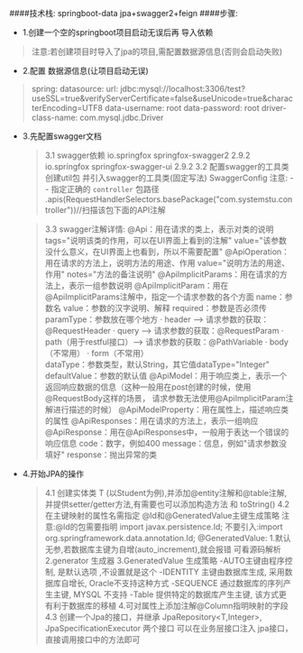 ####技术栈: springboot-data jpa+swagger2+feign
####步骤:
+ 1.创建一个空的springboot项目启动无误后再 导入依赖
>注意:若创建项目时导入了jpa的项目,需配置数据源信息(否则会启动失败)
+ 2.配置 数据源信息(让项目启动无误)
>spring:
       datasource:
         url: jdbc:mysql://localhost:3306/test?useSSL=true&verifyServerCertificate=false&useUnicode=true&characterEncoding=UTF8
         data-username: root
         data-password: root
         driver-class-name: com.mysql.jdbc.Driver
+ 3.先配置swagger文档

    > 3.1 swagger依赖
             <!--swagger2 -->
             <dependency>
                 <groupId>io.springfox</groupId>
                 <artifactId>springfox-swagger2</artifactId>
                 <version>2.9.2</version>
             </dependency>
             <!--swagger-ui -->
             <dependency>
                 <groupId>io.springfox</groupId>
                 <artifactId>springfox-swagger-ui</artifactId>
                 <version>2.9.2</version>
             </dependency>
     3.2 配置swagger的工具类
        创建util包  并引入swagger的工具类(固定写法) SwaggerConfig
        注意: -- 指定正确的 `controller` 包路径 
        .apis(RequestHandlerSelectors.basePackage("com.systemstu.controller"))//扫描该包下面的API注解

    > 3.3 swagger注解详情:
        @Api：用在请求的类上，表示对类的说明
            tags="说明该类的作用，可以在UI界面上看到的注解"
            value="该参数没什么意义，在UI界面上也看到，所以不需要配置"
        @ApiOperation：用在请求的方法上，说明方法的用途、作用
            value="说明方法的用途、作用"
            notes="方法的备注说明"
        @ApiImplicitParams：用在请求的方法上，表示一组参数说明
            @ApiImplicitParam：用在@ApiImplicitParams注解中，指定一个请求参数的各个方面
                name：参数名
                value：参数的汉字说明、解释
                required：参数是否必须传
                paramType：参数放在哪个地方
                    · header --> 请求参数的获取：@RequestHeader
                    · query --> 请求参数的获取：@RequestParam
                    · path（用于restful接口）--> 请求参数的获取：@PathVariable
                    · body（不常用）
                    · form（不常用）    
                dataType：参数类型，默认String，其它值dataType="Integer"       
                defaultValue：参数的默认值
        @ApiModel：用于响应类上，表示一个返回响应数据的信息（这种一般用在post创建的时候，使用@RequestBody这样的场景，
                请求参数无法使用@ApiImplicitParam注解进行描述的时候）
        @ApiModelProperty：用在属性上，描述响应类的属性
        @ApiResponses：用在请求的方法上，表示一组响应
            @ApiResponse：用在@ApiResponses中，一般用于表达一个错误的响应信息
                code：数字，例如400
                message：信息，例如"请求参数没填好"
                response：抛出异常的类
        
+ 4.开始JPA的操作
    > 4.1 创建实体类 T (以Student为例),并添加@entity注解和@table注解,并提供setter/getter方法,有需要也可以添加构造方法 和 toString()
      4.2 在主键映射的属性名需指定 @Id和@GeneratedValue主键生成策略
           注意:@Id的包需要指明 import javax.persistence.Id; 不要引入:import org.springframework.data.annotation.Id;
         @GeneratedValue:
         1.默认无参,若数据库主键为自增(auto_increment),就会报错 可看源码解析
         2.generator 生成器
         3.GeneratedValue 生成策略
                 -AUTO主键由程序控制, 是默认选项 ,不设置就是这个
                 -IDENTITY 主键由数据库生成, 采用数据库自增长, Oracle不支持这种方式
                 -SEQUENCE 通过数据库的序列产生主键, MYSQL  不支持
                 -Table 提供特定的数据库产生主键, 该方式更有利于数据库的移植
         4.可对属性上添加注解@Column指明映射的字段
      4.3 创建一个Jpa的接口，并继承 JpaRepository<T,Integer>, JpaSpecificationExecutor<T> 两个接口
         可以在业务层接口注入 jpa接口，直接调用接口中的方法即可